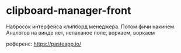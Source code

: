 # clipboard-manager-front
Набросок интерфейса клипборд менеджера. Потом фичи накинем. Аналогов на винде нет, непаханое поле, воркаем, воркаем

референс: https://pasteapp.io/
